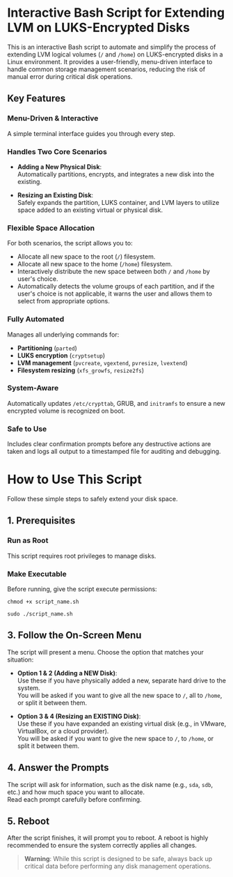 # Interactive Bash Script for Extending LVM on LUKS-Encrypted Disks

This is an interactive Bash script to automate and simplify the process of extending LVM logical volumes (`/` and `/home`) on LUKS-encrypted disks in a Linux environment. It provides a user-friendly, menu-driven interface to handle common storage management scenarios, reducing the risk of manual error during critical disk operations.

## Key Features

### Menu-Driven & Interactive
A simple terminal interface guides you through every step.

### Handles Two Core Scenarios

- **Adding a New Physical Disk**:  
  Automatically partitions, encrypts, and integrates a new disk into the existing.

- **Resizing an Existing Disk**:  
  Safely expands the partition, LUKS container, and LVM layers to utilize space added to an existing virtual or physical disk.

### Flexible Space Allocation
For both scenarios, the script allows you to:

- Allocate all new space to the root (`/`) filesystem.
- Allocate all new space to the home (`/home`) filesystem.
- Interactively distribute the new space between both `/` and `/home` by user's choice.
- Automatically detects the volume groups of each partition, and if the user's choice is not applicable, it warns the user and allows them to select from appropriate options.

### Fully Automated
Manages all underlying commands for:

- **Partitioning** (`parted`)
- **LUKS encryption** (`cryptsetup`)
- **LVM management** (`pvcreate`, `vgextend`, `pvresize`, `lvextend`)
- **Filesystem resizing** (`xfs_growfs`, `resize2fs`)

### System-Aware
Automatically updates `/etc/crypttab`, GRUB, and `initramfs` to ensure a new encrypted volume is recognized on boot.

### Safe to Use
Includes clear confirmation prompts before any destructive actions are taken and logs all output to a timestamped file for auditing and debugging.


# How to Use This Script

Follow these simple steps to safely extend your disk space.

## 1. Prerequisites

### Run as Root
This script requires root privileges to manage disks.

### Make Executable
Before running, give the script execute permissions:

`chmod +x script_name.sh`

`sudo ./script_name.sh`

## 3. Follow the On-Screen Menu

The script will present a menu. Choose the option that matches your situation:

- **Option 1 & 2 (Adding a NEW Disk)**:  
  Use these if you have physically added a new, separate hard drive to the system.  
  You will be asked if you want to give all the new space to `/`, all to `/home`, or split it between them.

- **Option 3 & 4 (Resizing an EXISTING Disk)**:  
  Use these if you have expanded an existing virtual disk (e.g., in VMware, VirtualBox, or a cloud provider).  
  You will be asked if you want to give the new space to `/`, to `/home`, or split it between them.

## 4. Answer the Prompts

The script will ask for information, such as the disk name (e.g., `sda`, `sdb`, etc.) and how much space you want to allocate.  
Read each prompt carefully before confirming.

## 5. Reboot

After the script finishes, it will prompt you to reboot. A reboot is highly recommended to ensure the system correctly applies all changes.

> **Warning**: While this script is designed to be safe, always back up critical data before performing any disk management operations.
